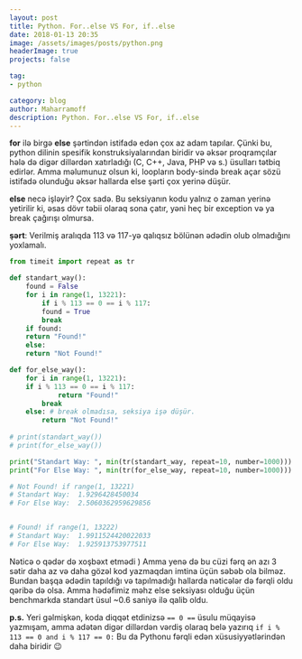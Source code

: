 ```yaml
---
layout: post
title: Python. For..else VS For, if..else
date: 2018-01-13 20:35
image: /assets/images/posts/python.png
headerImage: true
projects: false

tag:
- python

category: blog
author: Maharramoff
description: Python. For..else VS For, if..else
---
```


**for** ilə birgə **else** şərtindən istifadə edən çox az adam tapılar. Çünki bu, python dilinin spesifik konstruksiyalarından biridir və əksər proqramçılar hələ də digər dillərdən xatırladığı (C, C++, Java, PHP və s.) üsulları tətbiq edirlər. Amma məlumunuz olsun ki, loopların body-sində break açar sözü istifadə olunduğu əksər hallarda else şərti çox yerinə düşür.

**else** necə işləyir? Çox sadə. Bu seksiyanın kodu yalnız o zaman yerinə yetirilir ki, əsas dövr təbii olaraq sona çatır, yəni heç bir exception və ya break çağırışı olmursa.

**şərt**: Verilmiş aralıqda 113 və 117-yə qalıqsız bölünən ədədin olub olmadığını yoxlamalı.

```python
from timeit import repeat as tr

def standart_way():
    found = False
    for i in range(1, 13221):
        if i % 113 == 0 == i % 117: 
	    found = True
	    break
    if found:
	return "Found!"
    else:
	return "Not Found!"

def for_else_way():
    for i in range(1, 13221):
	if i % 113 == 0 == i % 117:
            return "Found!"
	    break
    else: # break olmadısa, seksiya işə düşür.
        return "Not Found!"
		
# print(standart_way())
# print(for_else_way())

print("Standart Way: ", min(tr(standart_way, repeat=10, number=1000)))
print("For Else Way: ", min(tr(for_else_way, repeat=10, number=1000)))

# Not Found! if range(1, 13221)
# Standart Way:  1.9296428450034
# For Else Way:  2.5060362959629856


# Found! if range(1, 13222)
# Standart Way:  1.9911524420022033
# For Else Way:  1.925913753977511
```

Nəticə o qədər də xoşbəxt etmədi ) Amma yenə də bu cüzi fərq ən azı 3 sətir daha az və daha gözəl kod yazmaqdan imtina üçün səbəb ola bilməz. Bundan başqa ədədin tapıldığı və tapılmadığı hallarda nəticələr də fərqli oldu qəribə də olsa. Amma hədəfimiz məhz else seksiyası olduğu üçün benchmarkda standart üsul ~0.6 saniyə ilə qalib oldu.

**p.s.** Yeri gəlmişkən, koda diqqət etdinizsə `== 0 ==` üsulu müqayisə yazmışam, amma adətən digər dillərdən vərdiş olaraq belə yazırıq `if i % 113 == 0 and i % 117 == 0:`  Bu da Pythonu fərqli edən xüsusiyyətlərindən daha biridir 😉

